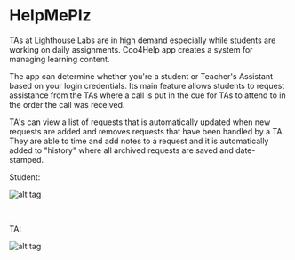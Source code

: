 # HelpMePlz


TAs at Lighthouse Labs are in high demand especially while students are working on daily assignments. Coo4Help app creates a system for managing learning content. 

The app can determine whether you're a student or Teacher's Assistant based on your login credentials. Its main feature allows students to request assistance from the TAs where a call is put in the cue for TAs to attend to in the order the call was received. 

TA's can view a list of requests that is automatically updated when new requests are added and removes requests that have been handled by a TA. They are able to time and add notes to a request and it is automatically added to "history" where all archived requests are saved and date-stamped. 


Student:

![alt tag](https://cloud.githubusercontent.com/assets/10688684/7169025/85695990-e376-11e4-9911-9c884e59ff8b.gif?raw=1)





</br>

TA:

![alt tag](https://cloud.githubusercontent.com/assets/10688684/7169209/463f8558-e378-11e4-8842-796d4fca1420.gif?raw=1)


